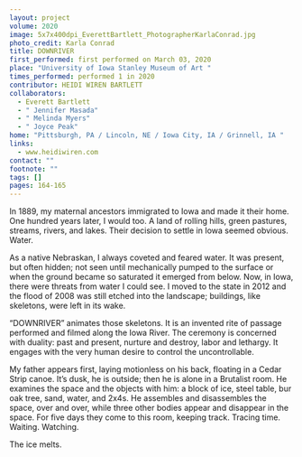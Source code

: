 ```yaml
---
layout: project
volume: 2020
image: 5x7x400dpi_EverettBartlett_PhotographerKarlaConrad.jpg
photo_credit: Karla Conrad
title: DOWNRIVER
first_performed: first performed on March 03, 2020
place: "University of Iowa Stanley Museum of Art "
times_performed: performed 1 in 2020
contributor: HEIDI WIREN BARTLETT
collaborators:
  - Everett Bartlett
  - " Jennifer Masada"
  - " Melinda Myers"
  - " Joyce Peak"
home: "Pittsburgh, PA / Lincoln, NE / Iowa City, IA / Grinnell, IA "
links:
  - www.heidiwiren.com
contact: ""
footnote: ""
tags: []
pages: 164-165
---
```


In 1889, my maternal ancestors immigrated to Iowa and made it their home. One hundred years later, I would too. A land of rolling hills, green pastures, streams, rivers, and lakes. Their decision to settle in Iowa seemed obvious. Water.

As a native Nebraskan, I always coveted and feared water. It was present, but often hidden; not seen until mechanically pumped to the surface or when the ground became so saturated it emerged from below. Now, in Iowa, there were threats from water I could see. I moved to the state in 2012 and the flood of 2008 was still etched into the landscape; buildings, like skeletons, were left in its wake.

“DOWNRIVER” animates those skeletons. It is an invented rite of passage performed and filmed along the Iowa River. The ceremony is concerned with duality: past and present, nurture and destroy, labor and lethargy. It engages with the very human desire to control the uncontrollable.

My father appears first, laying motionless on his back, floating in a Cedar Strip canoe. It’s dusk, he is outside; then he is alone in a Brutalist room. He examines the space and the objects with him: a block of ice, steel table, bur oak tree, sand, water, and 2x4s. He assembles and disassembles the space, over and over, while three other bodies appear and disappear in the space. For five days they come to this room, keeping track. Tracing time. Waiting. Watching.

The ice melts.

